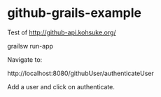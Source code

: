 # github-grails-example

Test of http://github-api.kohsuke.org/

   grailsw run-app 

Navigate to: 

http://localhost:8080/githubUser/authenticateUser

Add a user and click on authenticate.
